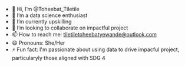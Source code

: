 - 👋 Hi, I’m @Toheebat_Tiletile
- 👀 I’m a data science enthusiast 
- 🌱 I’m currently upskilling
- 💞️ I’m looking to collaborate on impactful project
- 📫 How to reach me: tiletiletoheebatyewande@outlook.com
- 😄 Pronouns: She/Her
- ⚡ Fun fact: I'm passionate about using data to drive impacful  project, particularyly those aligned with SDG 4 

<!---
TiletileToheebat/TiletileToheebat is a ✨ special ✨ repository because its `README.md` (this file) appears on your GitHub profile.
You can click the Preview link to take a look at your changes.
--->
